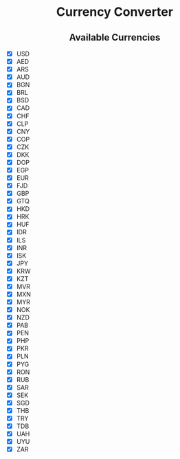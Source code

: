 <h1 align="center">Currency Converter</h1>
<h2 align="center">Available Currencies</h2>

- [x] USD
- [x] AED
- [x] ARS
- [x] AUD
- [x] BGN
- [x] BRL
- [x] BSD
- [x] CAD
- [x] CHF
- [x] CLP
- [x] CNY
- [x] COP
- [x] CZK
- [x] DKK
- [x] DOP
- [x] EGP
- [x] EUR
- [x] FJD
- [x] GBP
- [x] GTQ
- [x] HKD
- [x] HRK
- [x] HUF
- [x] IDR
- [x] ILS
- [x] INR
- [x] ISK
- [x] JPY
- [x] KRW
- [x] KZT
- [x] MVR
- [x] MXN
- [x] MYR
- [x] NOK
- [x] NZD
- [x] PAB
- [x] PEN
- [x] PHP
- [x] PKR
- [x] PLN
- [x] PYG
- [x] RON
- [x] RUB
- [x] SAR
- [x] SEK
- [x] SGD
- [x] THB
- [x] TRY
- [x] TDB
- [x] UAH
- [x] UYU
- [x] ZAR
